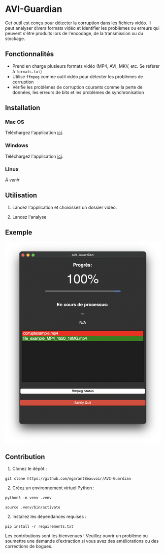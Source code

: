 # AVI-Guardian

Cet outil est conçu pour détecter la corruption dans les fichiers vidéo. Il peut analyser divers formats vidéo et identifier les problèmes ou erreurs qui peuvent s'être produits lors de l'encodage, de la transmission ou du stockage.

## Fonctionnalités

- Prend en charge plusieurs formats vidéo (MP4, AVI, MKV, etc. Se référer à `formats.txt`)
- Utilise `ffmpeg` comme outil vidéo pour détecter les problèmes de corruption
- Vérifie les problèmes de corruption courants comme la perte de données, les erreurs de bits et les problèmes de synchronisation

## Installation

### Mac OS
Téléchargez l'application [ici](https://github.com/ngarantBeauvoir/AVI-Guardian/releases/download/v1.0/AVI-Guardian.app).

### Windows
Téléchargez l'application [ici](https://github.com/ngarantBeauvoir/AVI-Guardian/releases/download/v1.0/AVI-Guardian.exe).

### Linux
*À venir*

## Utilisation

1. Lancez l'application et choisissez un dossier vidéo.

2. Lancez l'analyse

## Exemple

![Démo Mac OS](./assets/demo-mac.png)

## Contribution

1. Clonez le dépôt :


`git clone https://github.com/ngarantBeauvoir/AVI-Guardian`

2. Créez un environnement virtuel Python :

`python3 -m venv .venv`

`source .venv/bin/activate`

2. Installez les dépendances requises :

`pip install -r requirements.txt`

Les contributions sont les bienvenues ! Veuillez ouvrir un problème ou soumettre une demande d'extraction si vous avez des améliorations ou des corrections de bogues.
